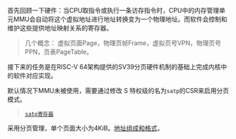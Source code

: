 首先回顾一下硬件：当CPU取指令或执行一条访存指令时，CPU中的内存管理单元MMU会自动将这个虚拟地址进行地址转换变为一个物理地址。而软件会控制和维护这些提供地址映射关系的寄存器。

> 几个概念：
> 虚拟页面Page，物理页帧Frame，虚拟页号VPN，物理页号PPN，页表PageTable。

接下来的任务是在RISC-V 64架构提供的SV39分页硬件机制的基础上完成内核中的软件对应实现。

默认情况下MMU未被使用，需要通过修改 S 特权级的名为`satp`的CSR来启用分页模式。

> [`satp寄存器`](https://five-embeddev.com/riscv-priv-isa-manual/Priv-v1.12/supervisor.html#sec:satp)

采用分页管理，单个页面大小为4KiB。[地址组成和格式](https://rcore-os.cn/rCore-Tutorial-Book-v3/chapter4/3sv39-implementation-1.html#id3)，